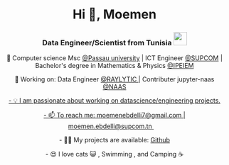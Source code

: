 <!---
- 👋 Hi, I’m @moe-men
- 👀 I’m interested in ...
- 🌱 I’m currently learning ...
- 💞️ I’m looking to collaborate on ...
- 📫 How to reach me ...
--->


<h1 align="center">Hi 👋, Moemen</h1>
<h3 align="center">Data Engineer/Scientist from Tunisia <img src="https://njq-ip.com/wp-content/uploads/2014/256/Tunisia-Flag.png" width="30px" height="30px"/></h3>


<p align="center">
    🎯 Computer science Msc <a href="https://www.uni-passau.de/en/">@Passau university</a> | ICT Engineer <a href="http://www.supcom.mincom.tn/Fr/accueil_46_3"> @SUPCOM</a> | Bachelor's degree in Mathematics & Physics <a href="https://ipeiem.rnu.tn/">@IPEIEM </a>
</p>

<p align="center">
🔭 Working on: Data Engineer <a href="https://www.raylytic.com/en/"> @RAYLYTIC </a> | Contributer jupyter-naas <a href="https://github.com/jupyter-naas/awesome-notebooks"> @NAAS
</p> 

<p align="center">
- 💡 I am passionate about working on datascience/engineering projects.
</p>

<p align="center">
- 📫 To reach me: moemenebdelli7@gmail.com | moemen.ebdelli@supcom.tn <a target="_blank" href="https://www.linkedin.com/in/moemen-ebdelli/"><img src="https://cdn-icons-png.flaticon.com/512/174/174857.png" width="16px" height="16px" /></a>
</p>

<p align="center">
- 👨‍💻 My projects are available: <a href="https://github.com/moe-men"> Github </a>
</p>


<p align="center">
- 😍 I love cats 😺 , Swimming , and Camping ☕
</p>






<!---
moe-men/moe-men is a ✨ special ✨ repository because its `README.md` (this file) appears on your GitHub profile.
You can click the Preview link to take a look at your changes.
--->
